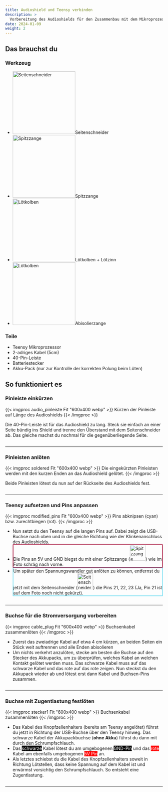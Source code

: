 ```yaml
---
title: Audioshield und Teensy verbinden 
description: >
  Vorbereitung des Audioshields für den Zusammenbau mit dem Mikroprozessor 
date: 2024-01-09
weight: 2
---
```

## Das brauchst du

<div class="row">
    <div class="col-md-6">
       <h3>Werkzeug</h3>
       <ul>
       <li><img src="/icons/saitenschneider.webp" alt="Seitenschneider" width="200"/>Seitenschneider</li>
       <li><img src="/icons/spitzzange.webp" alt="Spitzzange" width="200"/>Spitzzange</li>
       <li><img src="/icons/lötkolben.webp" alt="Lötkolben" width="200"/>Lötkolben + Lötzinn</li>
       <li><img src="/icons/abiso.webp" alt="Lötkolben" width="200"/>Abisolierzange</li>
       </ul>
</div>
    <div class="col-md-6">
<h3>Teile</h3>
<ul>
       <li>Teensy Mikroprozessor</li>
        <li>2-adriges Kabel (5cm)</li>
        <li>40-Pin-Leiste</li>
        <li>Batteriestecker</li>
        <li>Akku-Pack (nur zur Kontrolle der korrekten Polung beim Löten)</li>
       </ul> 
       </div>
</div>

## So funktioniert es 

<div class="row">

### Pinleiste einkürzen
<div class="col-md-6">
       {{< imgproc audio_pinleiste Fit "600x400 webp" >}} Kürzen der Pinleiste auf Länge des Audioshields {{< /imgproc >}}
</div>
    <div class="col-md-6" style="display: flex; flex-direction: column; justify-content: center;">


 Die 40-Pin-Leiste ist für das Audioshield zu lang. Steck sie einfach an einer Seite bündig ins Shield und trenne den Überstand mit dem Seitenschneider ab. Das gleiche machst du nochmal für die gegenüberliegende Seite.
    </div>
</div>
<hr class="my-4"> <!-- Trennlinie -->

<div class="row">

### Pinleisten anlöten
<div class="col-md-6">
       {{< imgproc soldered Fit "600x400 webp" >}} Die eingekürzten Pinleisten werden mit den kurzen Enden an das Audioshield gelötet. {{< /imgproc >}}
</div>
    <div class="col-md-6" style="display: flex; flex-direction: column; justify-content: center;">


 Beide Pinleisten lötest du nun auf der Rückseite des Audioshields fest. 
    </div>
</div>
<hr class="my-4"> <!-- Trennlinie -->

<div class="row">

### Teensy aufsetzen und Pins anpassen
<div class="col-md-6">
       {{< imgproc modified_pins Fit "600x400 webp" >}} Pins abknipsen (cyan) bzw. zurechtbiegen (rot). {{< /imgproc >}}
</div>
    <div class="col-md-6" style="display: flex; flex-direction: column; justify-content: center;">


 <ul><li>Nun setzt du den Teensy auf die langen Pins auf. Dabei zeigt die USB-Buchse nach oben und in die gleiche Richtung wie der Klinkenanschluss des Audioshields.</li> 
 <li style="border: 2px solid #a6113aff"> Die Pins an 5V und GND biegst du mit einer Spitzzange (<img src="/icons/spitzzange.webp" alt="Spitzzange" width="50"/>) wie im Foto schräg nach vorne.</li>
 <li style="border: 2px solid #7adef1ff">
  Um später den Spannungswandler gut anlöten zu können, entfernst du jetzt mit dem Seitenschneider (<img src="/icons/saitenschneider.webp" alt="Seitenschneider" width="50"/>) die Pins 21, 22, 23 (Ja, Pin 21 ist auf dem Foto noch nicht gekürzt).</li>
 </ul>   
    </div>
</div>
<hr class="my-4"> <!-- Trennlinie -->

<div class="row">

### Buchse für die Stromversorgung vorbereiten
<div class="col-md-6">
       {{< imgproc cable_plug Fit "600x400 webp" >}} Buchsenkabel zusammenlöten {{< /imgproc >}}
</div>
    <div class="col-md-6" style="display: flex; flex-direction: column; justify-content: center;">


 <ul><li> Zuerst das zweiadrige Kabel auf etwa 4 cm kürzen, an beiden Seiten ein Stück weit auftrennen und alle Enden abisolieren</li>
 <li>Um nichts verkehrt anzulöten, stecke am besten die Buchse auf den Stecker des Akkupacks, um zu überprüfen, welches Kabel an welchen Kontakt gelötet werden muss. Das schwarze Kabel muss auf das schwarze Kabel und das rote auf das rote zeigen. Nun steckst du den Akkupack wieder ab und lötest erst dann Kabel und Buchsen-Pins zusammen.</li>
 </ul>
    </div>
</div>
<hr class="my-4"> <!-- Trennlinie -->

<div class="row">

### Buchse mit Zugentlastung festlöten
  <div class="col-md-6">
       {{< imgproc stecker1 Fit "600x400 webp" >}} Buchsenkabel zusammenlöten {{< /imgproc >}}
</div>
    <div class="col-md-6" style="display: flex; flex-direction: column; justify-content: center;">

 <ul><li>Das Kabel des Knopfzellenhalters (bereits am Teensy angelötet) führst du jetzt in Richtung der USB-Buchse über den Teensy hinweg. Das schwarze Kabel der Akkupackbuchse (<strong>ohne Akku</strong>) führst du dann mit durch den Schrumpfschlauch. </li>
 <li>Das <span style="background-color:black; color:white">schwarze</span> Kabel lötest du am umgebogenen <span style="background-color:black; color:white">GND-Pin</span> und das <span style="background-color:red; color:white">rote</span> Kabel am ebenfalls umgebogenen <span style="background-color:red; color:white">5V Pin</span> an.</li>
 <li>Als letztes schiebst du die Kabel des Knopfzellenhalters soweit in Richtung Lötstellen, dass keine Spannung auf dem Kabel ist und erwärmst vorsichtig den Schrumpfschlauch. So entsteht eine Zugentlastung. </li>
 </ul>
    </div>
</div>
<hr class="my-4"> <!-- Trennlinie -->